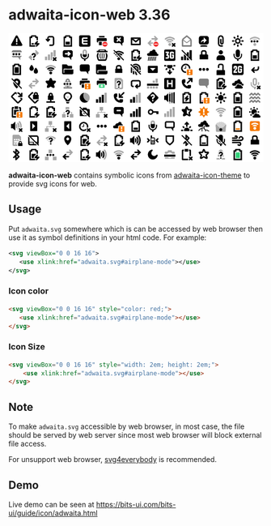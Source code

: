 # adwaita-icon-web 3.36

<img src="adwaita.png">

**adwaita-icon-web** contains symbolic icons from <a href="https://gitlab.gnome.org/GNOME/adwaita-icon-theme">adwaita-icon-theme</a> to provide svg icons for web.

## Usage

Put `adwaita.svg` somewhere which is can be accessed by web browser then use it as symbol definitions in your html code. For example:

```xml
<svg viewBox="0 0 16 16">
   <use xlink:href="adwaita.svg#airplane-mode"></use>
</svg>
```

### Icon color

```html
<svg viewBox="0 0 16 16" style="color: red;">
   <use xlink:href="adwaita.svg#airplane-mode"></use>
</svg>
```

### Icon Size

```html
<svg viewBox="0 0 16 16" style="width: 2em; height: 2em;">
    <use xlink:href="adwaita.svg#airplane-mode"></use>
</svg>
```

## Note

To make `adwaita.svg` accessible by web browser, in most case, the file should be served by web server since most web browser will block external file access.

For unsupport web browser, <a href="https://github.com/jonathantneal/svg4everybody">svg4everybody</a> is recommended.

## Demo

Live demo can be seen at <https://bits-ui.com/bits-ui/guide/icon/adwaita.html>
